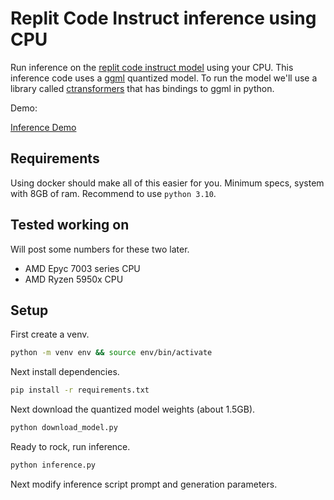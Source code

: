 # Replit Code Instruct inference using CPU

Run inference on the [replit code instruct model](https://huggingface.co/abacaj/Replit-v2-CodeInstruct-3B-ggml) using your CPU. This inference code uses a [ggml](https://github.com/ggerganov/ggml) quantized model. To run the model we'll use a library called [ctransformers](https://github.com/marella/ctransformers) that has bindings to ggml in python.

Demo:

[Inference Demo](https://github.com/abacaj/replit-3B-inference/assets/7272343/a68ec17a-830b-4d76-9df2-166ca6b7fb2b)

## Requirements

Using docker should make all of this easier for you. Minimum specs, system with 8GB of ram. Recommend to use `python 3.10`.

## Tested working on

Will post some numbers for these two later.

- AMD Epyc 7003 series CPU
- AMD Ryzen 5950x CPU

## Setup

First create a venv.

```sh
python -m venv env && source env/bin/activate
```

Next install dependencies.

```sh
pip install -r requirements.txt
```

Next download the quantized model weights (about 1.5GB).

```sh
python download_model.py
```

Ready to rock, run inference.

```sh
python inference.py
```

Next modify inference script prompt and generation parameters.
